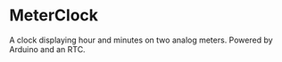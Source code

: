 # MeterClock
A clock displaying hour and minutes on two analog meters. Powered by Arduino and an RTC.
